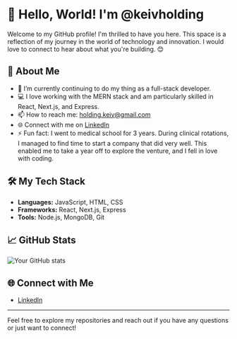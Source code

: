# 👋 Hello, World! I'm @keivholding

Welcome to my GitHub profile! I'm thrilled to have you here. This space is a reflection of my journey in the world of technology and innovation. I would love to connect to hear about what you're building. 😊

## 🚀 About Me

- 🌱 I’m currently continuing to do my thing as a full-stack developer.
- 💻 I love working with the MERN stack and am particularly skilled in React, Next.js, and Express.
- 📫 How to reach me: holding.keiv@gmail.com
- 🌐 Connect with me on [LinkedIn](https://www.linkedin.com/in/keiv-holding-1995b51b4/)
- ⚡ Fun fact: I went to medical school for 3 years. During clinical rotations, I managed to find time to start a company that did very well. This enabled me to take a year off to explore the venture, and I fell in love with coding.

## 🛠️ My Tech Stack

- **Languages:** JavaScript, HTML, CSS
- **Frameworks:** React, Next.js, Express
- **Tools:** Node.js, MongoDB, Git

## 📈 GitHub Stats

![Your GitHub stats](https://github-readme-stats.vercel.app/api?username=keivholding&show_icons=true&theme=radical)

## 🌐 Connect with Me

- [LinkedIn](https://www.linkedin.com/in/keiv-holding-1995b51b4/)

---

Feel free to explore my repositories and reach out if you have any questions or just want to connect!
